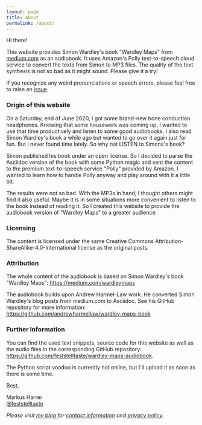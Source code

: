 ```yaml
---
layout: page
title: About
permalink: /about/
---
```

Hi there!

This website provides  Simon Wardley's book "Wardley Maps" from [medium.com](https://medium.com/wardleymaps) as an audiobook.
It uses Amazon's Polly text-to-speech cloud service to convert the texts from Simon to MP3 files.
The quality of the text synthesis is not so bad as it might sound.
Please give it a try!

If you recognize any weird pronunciations or speech errors, please feel free to raise an [issue](https://github.com/feststelltaste/wardley-maps-audiobook/issues).

### Origin of this website

On a Saturday, end of June 2020, I got some brand-new bone conduction headphones. Knowing that some housework was coming up, I wanted to use that time productively and listen to some good audiobooks. I also read Simon Wardley's book a while ago but wanted to go over it again just for fun. But I never found time lately. So why not LISTEN to Simons's book?

Simon published his book under an open license. So I decided to parse the Asciidoc version of the book with some Python magic and sent the content to the premium text-to-speech service "Polly" provided by Amazon. I wanted to learn how to handle Polly anyway and play around with it a little bit.

The results were not so bad. With the MP3s in hand, I thought others might find it also useful. Maybe it is in some situations more convenient to listen to the book instead of reading it. So I created this website to provide the audiobook version of "Wardley Maps" to a greater audience.

### Licensing
The content is licensed under the same Creative Commons Attribution-ShareAlike-4.0-International license as the original posts.

### Attribution
The whole content of the audiobook is based on Simon Wardley's book "Wardley Maps": <https://medium.com/wardleymaps>

The audiobook builds upon Andrew Harmel-Law work. He converted Simon Wardley's blog posts from medium.com to Asciidoc.
See his GitHub repository for more information: <https://github.com/andrewharmellaw/wardley-maps-book>

### Further Information
You can find the used text snippets, source code for this website as well as the audio files in the corresponding GitHub repository: <https://github.com/feststelltaste/wardley-maps-audiobook>.

The Python script voodoo is currently not online, but I'll upload it as soon as there is some time.


  
Best,

Markus Harrer  
[@feststelltaste](https://www.twitter.com/feststelltaste)

_Please visit [my blog](https://www.feststelltaste.de/) for [contact information](https://www.feststelltaste.de/contact/) and [privacy policy](https://www.feststelltaste.de/privacy/)._
